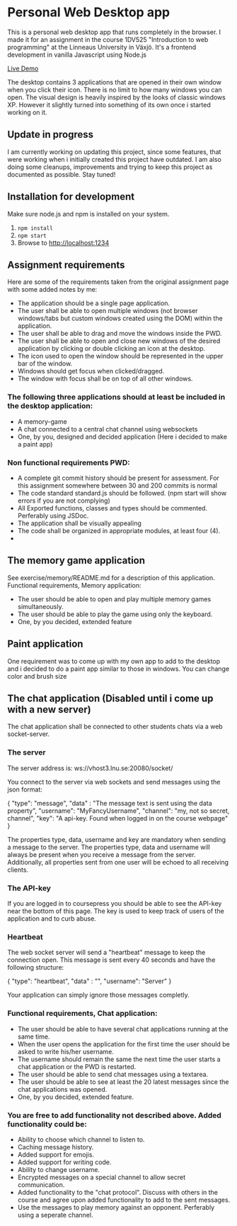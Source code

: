 # Personal Web Desktop app
This is a personal web desktop app that runs completely in the browser. I made it for an assignment in the course 1DV525 "Introduction to web programming" at the Linneaus University in Växjö. It's a frontend development in vanilla Javascript using Node.js

[Live Demo](https://thordmoller.github.io/personal-web-desktop/)

The desktop contains 3 applications that are opened in their own window when you click their icon. There is no limit to how many windows you can open. The visual design is heavily inspired by the looks of classic windows XP. However it slightly turned into something of its own once i started working on it.
## Update in progress
I am currently working on updating this project, since some features, that were working when i initially created this project have outdated. I am also doing some cleanups, improvements and trying to keep this project as documented as possible. Stay tuned!
## Installation for development
Make sure node.js and npm is installed on your system.

1. `npm install`
2. `npm start`
3. Browse to [http://localhost:1234](http://localhost:1234)

## Assignment requirements
Here are some of the requirements taken from the original assignment page with some added notes by me:
* The application should be a single page application.
* The user shall be able to open multiple windows (not browser windows/tabs but custom windows created using the DOM) within the application.
* The user shall be able to drag and move the windows inside the PWD.
* The user shall be able to open and close new windows of the desired application by clicking or double clicking an icon at the desktop.
* The icon used to open the window should be represented in the upper bar of the window.
* Windows should get focus when clicked/dragged.
* The window with focus shall be on top of all other windows.

### The following three applications should at least be included in the desktop application:
* A memory-game
* A chat connected to a central chat channel using websockets
* One, by you, designed and decided application (Here i decided to make a paint app)

### Non functional requirements PWD:
* A complete git commit history should be present for assessment. For this assignment somewhere between 30 and 200 commits is normal
* The code standard standard.js should be followed. (npm start will show errors if you are not complying)
* All Exported functions, classes and types should be commented. Perferably using JSDoc.
* The application shall be visually appealing
* The code shall be organized in appropriate modules, at least four (4).
*
## The memory game application

See exercise/memory/README.md for a description of this application.
Functional requirements, Memory application:
* The user should be able to open and play multiple memory games simultaneously.
* The user should be able to play the game using only the keyboard.
* One, by you decided, extended feature

## Paint application
One requirement was to come up with my own app to add to the desktop and i decided to do a paint app similar to those in windows. You can change color and brush size

## The chat application (Disabled until i come up with a new server)
The chat application shall be connected to other students chats via a web socket-server.
### The server

The server address is: ws://vhost3.lnu.se:20080/socket/

You connect to the server via web sockets and send messages using the json format:

{
  "type": "message",
  "data" : "The message text is sent using the data property",
  "username": "MyFancyUsername",
  "channel": "my, not so secret, channel",
  "key": "A api-key. Found when logged in on the course webpage"
}

The properties type, data, username and key are mandatory when sending a message to the server. The properties type, data and username will always be present when you receive a message from the server. Additionally, all properties sent from one user will be echoed to all receiving clients.
### The API-key

If you are logged in to coursepress you should be able to see the API-key near the bottom of this page. The key is used to keep track of users of the application and to curb abuse.
### Heartbeat

The web socket server will send a "heartbeat" message to keep the connection open. This message is sent every 40 seconds and have the following structure:

{
  "type": "heartbeat",
  "data" : "",
  "username": "Server"
}

Your application can simply ignore those messages completly.
### Functional requirements, Chat application:
* The user should be able to have several chat applications running at the same time.
* When the user opens the application for the first time the user should be asked to write his/her username.
* The username should remain the same the next time the user starts a chat application or the PWD is restarted.
* The user should be able to send chat messages using a textarea.
* The user should be able to see at least the 20 latest messages since the chat applications was opened.
* One, by you decided, extended feature.

### You are free to add functionality not described above. Added functionality could be:
* Ability to choose which channel to listen to.
* Caching message history.
* Added support for emojis.
* Added support for writing code.
* Ability to change username.
* Encrypted messages on a special channel to allow secret communication.
* Added functionality to the "chat protocol". Discuss with others in the course and agree upon added functionality to add to the sent messages.
* Use the messages to play memory against an opponent. Perferably using a seperate channel.
